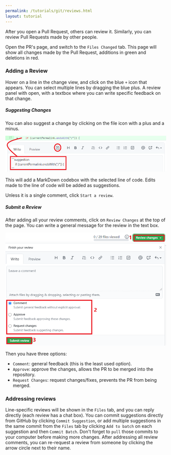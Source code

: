 ```yaml
---
permalink: /tutorials/git/reviews.html
layout: tutorial
---
```

After you open a Pull Request, others can review it. Similarly, you can review Pull Requests made by other people.

Open the PR's page, and switch to the `Files Changed` tab. This page will show all changes made by
the Pull Request, additions in green and deletions in red. 

### Adding a Review
Hover on a line in the change view, and click on the blue `+` icon that appears. You can select multiple lines by dragging the blue plus.
A review panel with open, with a textbox where you can write specific feedback on that change.

##### Suggesting Changes
You can also suggest a change by clicking on the file icon with a plus and a minus.

![](img/review-line.png)

This will add a MarkDown codebox with the selected line of code. Edits made to the line of code will
be added as suggestions.

Unless it is a single comment, click `Start a review`.

##### Submit a Review
After adding all your review comments, click on `Review Changes` at the top of the page. You can write a general message for the review in the text box.

![](img/submit-review.png)

Then you have three options:
- `Comment`: general feedback (this is the least used option).
- `Approve`: approve the changes, allows the PR to be merged into the repository.
- `Request Changes`: request changes/fixes, prevents the PR from being merged.

### Addressing reviews
Line-specific reviews will be shown in the `Files` tab, and you can reply directly (each review has a chat box).
You can commit suggestions directly from GitHub by clicking `Commit Suggestion`, or add multiple suggestions in the same commit from the `Files` tab by clicking `Add to batch` on each suggestion and then `Commit Batch`.
Don't forget to `pull` those commits to your computer before making more changes.
After addressing all review comments, you can re-request a review from someone by clicking the arrow circle next to their name. 

